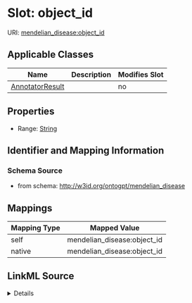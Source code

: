 

# Slot: object_id

URI: [mendelian_disease:object_id](http://w3id.org/ontogpt/mendelian_disease/object_id)



<!-- no inheritance hierarchy -->





## Applicable Classes

| Name | Description | Modifies Slot |
| --- | --- | --- |
| [AnnotatorResult](AnnotatorResult.md) |  |  no  |







## Properties

* Range: [String](String.md)





## Identifier and Mapping Information







### Schema Source


* from schema: http://w3id.org/ontogpt/mendelian_disease




## Mappings

| Mapping Type | Mapped Value |
| ---  | ---  |
| self | mendelian_disease:object_id |
| native | mendelian_disease:object_id |




## LinkML Source

<details>
```yaml
name: object_id
from_schema: http://w3id.org/ontogpt/mendelian_disease
rank: 1000
alias: object_id
owner: AnnotatorResult
domain_of:
- AnnotatorResult
range: string

```
</details>
